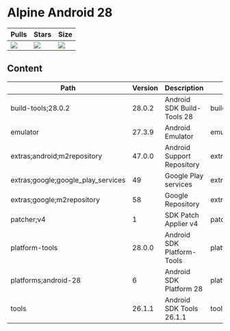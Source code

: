 # Alpine Android 28

| Pulls | Stars | Size |
| ----- | ----- | ---- |
| [![](https://img.shields.io/docker/pulls/alvrme/alpine-android.svg)](https://hub.docker.com/r/alvrme/alpine-android/) | [![](https://img.shields.io/docker/stars/alvrme/alpine-android.svg)](https://hub.docker.com/r/alvrme/alpine-android/) | [![](https://images.microbadger.com/badges/image/alvrme/alpine-android:android-28.svg)](https://microbadger.com/images/alvrme/alpine-android:android-28) |

## Content
Path                               | Version | Description                | Location
-------                            | ------- | -------                    | -------
build-tools;28.0.2                 | 28.0.2  | Android SDK Build-Tools 28 | build-tools/28.0.2/
emulator                           | 27.3.9  | Android Emulator           | emulator/
extras;android;m2repository        | 47.0.0  | Android Support Repository | extras/android/m2repository/
extras;google;google_play_services | 49      | Google Play services       | extras/google/google_play_services/
extras;google;m2repository         | 58      | Google Repository          | extras/google/m2repository/
patcher;v4                         | 1       | SDK Patch Applier v4       | patcher/v4/
platform-tools                     | 28.0.0  | Android SDK Platform-Tools | platform-tools/
platforms;android-28               | 6       | Android SDK Platform 28    | platforms/android-28/
tools                              | 26.1.1  | Android SDK Tools 26.1.1   | tools/